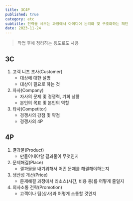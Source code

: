 ```yaml
---
title: 3C4P
published: true
category: etc
subtitle: 전략을 세우는 과정에서 아이디어 논리화 및 구조화하는 패턴
date: 2023-11-24
---
```


>  작업 후에 정리하는 용도로도 사용

## 3C

1. 고객 니즈 조사(Customer)
    - 대상에 대한 설명
    - 대상이 필요로 하는 것
2. 자사(Company)
    - 자사의 문제 및 경쟁력, 기회 상황
    - 본인의 목표 및 본인의 역할
3. 타사(Competitor)
    - 경쟁사의 강점 및 약점
    - 경쟁사의 4P

## 4P

1. 결과물(Product)
    - 만들어내야할 결과물이 무엇인지
2. 문제해결(Place)
    - 결과물을 내기위해서 어떤 문제를 해결해야하는지
3. 생산성 개선(Price)
    - 문제해결 과정에서 리소스(시간, 비용 등)를 어떻게 줄일지
4. 의사소통 전략(Promotion)
    - 고객이나 팀(상사)과 어떻게 소통할 것인지